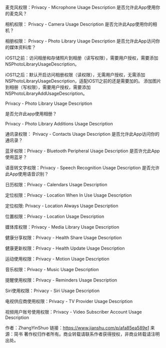 麦克风权限：Privacy - Microphone Usage Description 是否允许此App使用你的麦克风？

相机权限： Privacy - Camera Usage Description 是否允许此App使用你的相机？

相册权限： Privacy - Photo Library Usage Description 是否允许此App访问你的媒体资料库？

iOS11之前：访问相册和存储照片到相册（读写权限），需要用户授权，需要添加NSPhotoLibraryUsageDescription。

iOS11之后：默认开启访问相册权限（读权限），无需用户授权，无需添加NSPhotoLibraryUsageDescription，适配iOS11之前的还是需要加的。 添加图片到相册（写权限），需要用户授权，需要添加NSPhotoLibraryAddUsageDescription。

Privacy - Photo Library Usage Description

是否允许此app使用相册？

Privacy - Photo Library Additions Usage Description



通讯录权限： Privacy - Contacts Usage Description 是否允许此App访问你的通讯录？

蓝牙权限：Privacy - Bluetooth Peripheral Usage Description 是否许允此App使用蓝牙？

语音转文字权限：Privacy - Speech Recognition Usage Description 是否允许此App使用语音识别？

日历权限：Privacy - Calendars Usage Description

定位权限：Privacy - Location When In Use Usage Description

定位权限: Privacy - Location Always Usage Description

位置权限：Privacy - Location Usage Description

媒体库权限：Privacy - Media Library Usage Description

健康分享权限：Privacy - Health Share Usage Description

健康更新权限：Privacy - Health Update Usage Description

运动使用权限：Privacy - Motion Usage Description

音乐权限：Privacy - Music Usage Description

提醒使用权限：Privacy - Reminders Usage Description

Siri使用权限：Privacy - Siri Usage Description

电视供应商使用权限：Privacy - TV Provider Usage Description

视频用户账号使用权限：Privacy - Video Subscriber Account Usage Description

作者：ZhangYinShuo
链接：https://www.jianshu.com/p/afa85ea589e1
来源：简书
著作权归作者所有。商业转载请联系作者获得授权，非商业转载请注明出处。



